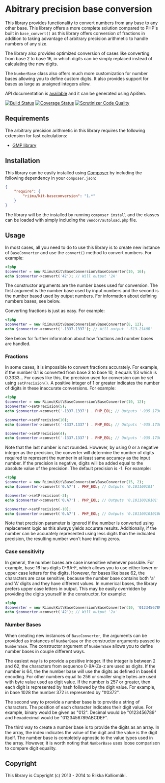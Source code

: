 # Abitrary precision base conversion #

This library provides functionality to convert numbers from any base to any
other base. This library offers a more complete solution compared to PHP's
built in `base_convert()` as this library offers conversion of fractions in
addition to taking advantage of arbitrary precision arithmetic to handle numbers
of any size.

The library also provides optimized conversion of cases like converting from
base 2 to base 16, in which digits can be simply replaced instead of calculating
the new digits.

The `NumberBase` class also offers much more customization for number bases
allowing you to define custom digits. It also provides support for bases as
large as unsigned integers allow.

API documentation is [available](http://kit.riimu.net/api/baseconversion/) and it
can be generated using ApiGen.

[![Build Status](https://travis-ci.org/Riimu/Kit-BaseConversion.svg?branch=master)](https://travis-ci.org/Riimu/Kit-BaseConversion)
[![Coverage Status](https://coveralls.io/repos/Riimu/Kit-BaseConversion/badge.png)](https://coveralls.io/r/Riimu/Kit-BaseConversion)
[![Scrutinizer Code Quality](https://scrutinizer-ci.com/g/Riimu/Kit-BaseConversion/badges/quality-score.png?b=master)](https://scrutinizer-ci.com/g/Riimu/Kit-BaseConversion/?branch=master)

## Requirements ##

The arbitrary precision arithmetic in this library requires the following
extension for fast calculations:

  * [GMP library](http://php.net/manual/en/book.gmp.php)

## Installation ##

This library can be easily installed using [Composer](http://getcomposer.org/)
by including the following dependency in your `composer.json`:

```json
{
    "require": {
        "riimu/kit-baseconversion": "1.*"
    }
}
```

The library will be the installed by running `composer install` and the classes
can be loaded with simply including the `vendor/autoload.php` file.

## Usage ##

In most cases, all you need to do to use this library is to create new instance
of `BaseConverter` and use the `convert()` method to convert numbers. For
example:

```php
<?php
$converter = new Riimu\Kit\BaseConversion\BaseConverter(10, 16);
echo $converter->convert('42'); // Will output '2A'
```

The constructor arguments are the number bases used for conversion. The first
argument is the number base used by input numbers and the second is the number
based used by output numbers. For information about defining numbers bases, see
below.

Converting fractions is just as easy. For example:

```php
<?php
$converter = new Riimu\Kit\BaseConversion\BaseConverter(8, 12);
echo $converter->convert('-1337.1337'); // Will output '-513.21A0B'
```

See below for further information about how fractions and number bases are
handled.

### Fractions ###

In some cases, it is impossible to convert fractions accurately. For example,
if the number 0.1 is converted from base 3 to base 10, it equals 1/3 which is
0.3333... For cases like this, the precision used for conversion can be set
using `setPrecision()`. A positive integer of 1 or greater indicates the number
of digits in these inaccurate conversions. For example:

```php
<?php
$converter = new Riimu\Kit\BaseConversion\BaseConverter(10, 12);
$converter->setPrecision(5);
echo $converter->convert('-1337.1337') . PHP_EOL; // Outputs '-935.17304'

$converter->setPrecision(10);
echo $converter->convert('-1337.1337') . PHP_EOL; // Outputs '-935.17304A0890'

$converter->setPrecision(4);
echo $converter->convert('-1337.1337') . PHP_EOL; // Outputs '-935.1730'
```

Note that the last number is not rounded. However, by using 0 or a negative
integer as the precision, the converter will determine the number of digits
required to represent the number in at least same accuracy as the input number.
If the precision is negative, digits will be added equal to the absolute value
of the precision. The default precision is -1. For example:

```php
<?php
$converter = new Riimu\Kit\BaseConversion\BaseConverter(15, 2);
echo $converter->convert('0.A7') . PHP_EOL; // Outputs '0.101100101'

$converter->setPrecision(-3);
echo $converter->convert('0.A7') . PHP_EOL; // Outputs '0.10110010101'

$converter->setPrecision(-10);
echo $converter->convert('0.A7') . PHP_EOL; // Outputs '0.101100101010000110'
```

Note that precision parameter is ignored if the number is converted using
replacement logic as this always yields accurate results. Additionally, if the
number can be accurately represented using less digits than the indicated
precision, the resulting number won't have trailing zeros.

### Case sensitivity ###

In general, the number bases are case insensitive whenever possible. For example,
base 16 has digits 0-9A-F, which allows you to use either lower or upper case
letters for the digits. However, for bases like base 62, the characters are
case sensitive, because the number base contains both 'a' and 'A' digits and
they have different values. In numerical bases, the library prefers upper case
letters in output. This may be easily overridden by providing the digits
yourself in the constructor, for example:

```php
<?php
$converter = new Riimu\Kit\BaseConversion\BaseConverter(10, '0123456789abcdef');
echo $converter->convert('42'); // Will output '2a'
```

### Number Bases ###

When creating new instances of `BaseConverter`, the arguments can be provided as
instances of `NumberBase` or the constructor arguments passed to `NumberBase`. The
constructor argument of `NumberBase` allows you to define number bases in couple
different ways.

The easiest way is to provide a positive integer. If the integer is between 2
and 62, the characters from sequence 0-9A-Za-z are used as digits. If the number
is 64, the the number base will use the digits as defined in base64 encoding.
For other numbers equal to 256 or smaller single bytes are used with byte value
used as digit value. If the number is 257 or greater, then each digit is
represented by hash followed by the digit value. For example, in base 1028 the
number 372 is represented by "#0372".

The second way to provide a number base is to provide a string of characters.
The position of each character indicates their digit value. For example, binary
would be given as "012". Decimal would be "0123456789" and hexadecimal would be
"0123456789ABCDEF".

The third way to create a number base is to provide the digits as an array. In
the array, the index indicates the value of the digit and the value is the digit
itself. The number base is completely agnostic to the value types used in the
array. However, it is worth noting that `NumberBase` uses loose comparison to
compare digit equality.

## Copyright ##

This library is Copyright (c) 2013 - 2014 to Riikka Kalliomäki.
